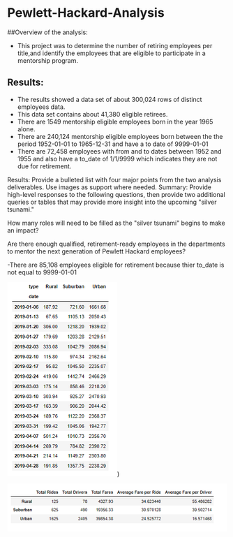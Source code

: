 # Pewlett-Hackard-Analysis

##Overview of the analysis:
- This project was to determine the number of retiring employees per title,and identify the employees that are eligible to participate in a mentorship program.

## Results:

- The results showed a data set of about 300,024 rows of distinct employees data.
- This data set contains about 41,380 eligible retirees.
- There are 1549 mentorship eligible employees born in the year 1965 alone.
- There are 240,124 mentorship eligible employees born between the the period 1952-01-01 to 1965-12-31 and have a to date of 9999-01-01
- There are 72,458 employees with from and to dates between 1952 and 1955 and also have a to_date of 1/1/9999 which indicates they are not due for retirement. 


Results: Provide a bulleted list with four major points from the two analysis deliverables. Use images as support where needed.
Summary: Provide high-level responses to the following questions, then provide two additional queries or tables that may provide more insight into the upcoming "silver tsunami."

How many roles will need to be filled as the "silver tsunami" begins to make an impact?

Are there enough qualified, retirement-ready employees in the departments to mentor the next generation of Pewlett Hackard employees?

-There are 85,108 employees eligible for retirement because thier to_date is not equal to 9999-01-01 

![image](https://github.com/ras52017/PyBer_Analysis/blob/main/analysis/Weekly%20Sum%20of%20Fares.png))

![image](https://github.com/ras52017/PyBer_Analysis/blob/main/analysis/Pyber%20Ride%20Summary.png)
